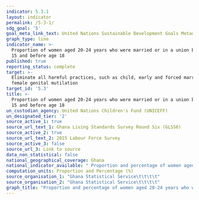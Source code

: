 ```yaml
---
indicator: 5.3.1
layout: indicator
permalink: /5-3-1/
sdg_goal: '5'
goal_meta_link_text: United Nations Sustainable Development Goals Metadata (PDF 207 KB)
graph_type: line
indicator_name: >-
  Proportion of women aged 20-24 years who were married or in a union before age
  15 and before age 18
published: true
reporting_status: complete
target: >-
  Eliminate all harmful practices, such as child, early and forced marriage and
  female genital mutilation
target_id: '5.3'
title: >-
  Proportion of women aged 20-24 years who were married or in a union before age
  15 and before age 18
un_custodian_agency: United Nations Children's Fund (UNICEFF)
un_designated_tier: '2'
source_active_1: true
source_url_text_1: Ghana Living Standards Survey Round Six (GLSS6)
source_active_2: true
source_url_text_2: 2015 Labour Force Survey
source_active_3: false
source_url_3: Link to source
data_non_statistical: false
national_geographical_coverage: Ghana
national_indicator_available: " Proportion and percentage of women aged 20-24 years who were married or in a union before age 18 and before age 15\t\t\t\t"
computation_units: Proportion and Percentage (%)
source_organisation_1: "Ghana Statistical Service\t\t\t\t"
source_organisation_2: "Ghana Statistical Service\t\t\t\t"
graph_title: "Proportion and percentage of women aged 20-24 years who were married or in a union before age 18 and before age 15\t\t\t\t"
---
```

